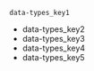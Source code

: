 ```ngMeta
data-types_key1
```

- data-types_key2
- data-types_key3
- data-types_key4
- data-types_key5

